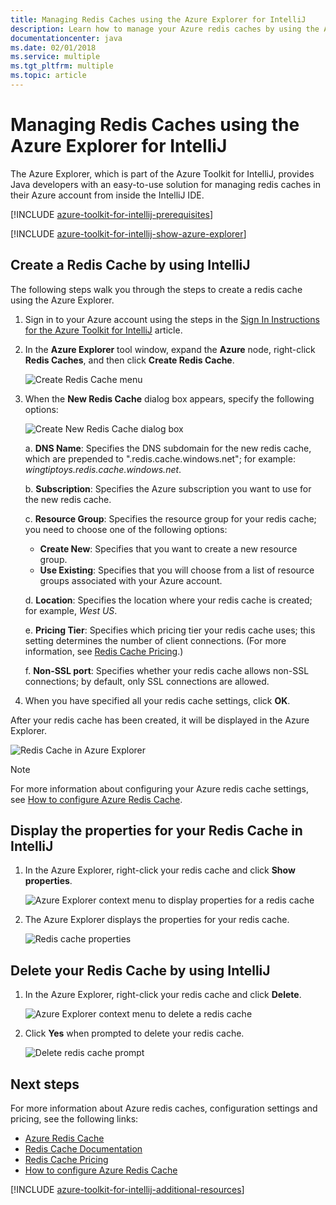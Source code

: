 ```yaml
---
title: Managing Redis Caches using the Azure Explorer for IntelliJ
description: Learn how to manage your Azure redis caches by using the Azure Explorer for IntelliJ.
documentationcenter: java
ms.date: 02/01/2018
ms.service: multiple
ms.tgt_pltfrm: multiple
ms.topic: article
---
```


# Managing Redis Caches using the Azure Explorer for IntelliJ

The Azure Explorer, which is part of the Azure Toolkit for IntelliJ, provides Java developers with an easy-to-use solution for managing redis caches in their Azure account from inside the IntelliJ IDE.

[!INCLUDE [azure-toolkit-for-intellij-prerequisites](../includes/azure-toolkit-for-intellij-prerequisites.md)]

[!INCLUDE [azure-toolkit-for-intellij-show-azure-explorer](../includes/azure-toolkit-for-intellij-show-azure-explorer.md)]

## Create a Redis Cache by using IntelliJ

The following steps walk you through the steps to create a redis cache using the Azure Explorer.

1. Sign in to your Azure account using the steps in the [Sign In Instructions for the Azure Toolkit for IntelliJ] article.

1. In the **Azure Explorer** tool window, expand the **Azure** node, right-click **Redis Caches**, and then click **Create Redis Cache**.

   ![Create Redis Cache menu][CR01]

1. When the **New Redis Cache** dialog box appears, specify the following options:

   ![Create New Redis Cache dialog box][CR02]

   a. **DNS Name**: Specifies the DNS subdomain for the new redis cache, which are prepended to ".redis.cache.windows.net"; for example: *wingtiptoys.redis.cache.windows.net*.

   b. **Subscription**: Specifies the Azure subscription you want to use for the new redis cache.

   c. **Resource Group**: Specifies the resource group for your redis cache; you need to choose one of the following options: 
      * **Create New**: Specifies that you want to create a new resource group. 
      * **Use Existing**: Specifies that you will choose from a list of resource groups associated with your Azure account. 

   d. **Location**: Specifies the location where your redis cache is created; for example, *West US*.

   e. **Pricing Tier**: Specifies which pricing tier your redis cache uses; this setting determines the number of client connections. (For more information, see [Redis Cache Pricing].)

   f. **Non-SSL port**: Specifies whether your redis cache allows non-SSL connections; by default, only SSL connections are allowed.

1. When you have specified all your redis cache settings, click **OK**.

After your redis cache has been created, it will be displayed in the Azure Explorer.

   ![Redis Cache in Azure Explorer][CR03]

> [!NOTE]
>
> For more information about configuring your Azure redis cache settings, see [How to configure Azure Redis Cache].
>

## Display the properties for your Redis Cache in IntelliJ

1. In the Azure Explorer, right-click your redis cache and click **Show properties**.

   ![Azure Explorer context menu to display properties for a redis cache][SP01]

1. The Azure Explorer displays the properties for your redis cache.

   ![Redis cache properties][SP02]

## Delete your Redis Cache by using IntelliJ

1. In the Azure Explorer, right-click your redis cache and click **Delete**.

   ![Azure Explorer context menu to delete a redis cache][DE01]

1. Click **Yes** when prompted to delete your redis cache.

   ![Delete redis cache prompt][DE02]

## Next steps

For more information about Azure redis caches, configuration settings and pricing, see the following links:

* [Azure Redis Cache]
* [Redis Cache Documentation]
* [Redis Cache Pricing]
* [How to configure Azure Redis Cache]

[!INCLUDE [azure-toolkit-for-intellij-additional-resources](../includes/azure-toolkit-for-intellij-additional-resources.md)]

<!-- URL List -->

[Redis Cache Pricing]: https://azure.microsoft.com/pricing/details/cache/
[Azure Redis Cache]: https://azure.microsoft.com/services/cache/
[Redis Cache Documentation]: /azure/redis-cache
[How to configure Azure Redis Cache]: /azure/redis-cache/cache-configure
[Sign In Instructions for the Azure Toolkit for IntelliJ]: ./azure-toolkit-for-intellij-sign-in-instructions.md

<!-- IMG List -->

[CR01]: media/azure-toolkit-for-intellij-managing-redis-caches-using-azure-explorer/CR01.png
[CR02]: media/azure-toolkit-for-intellij-managing-redis-caches-using-azure-explorer/CR02.png
[CR03]: media/azure-toolkit-for-intellij-managing-redis-caches-using-azure-explorer/CR03.png

[SP01]: media/azure-toolkit-for-intellij-managing-redis-caches-using-azure-explorer/SP01.png
[SP02]: media/azure-toolkit-for-intellij-managing-redis-caches-using-azure-explorer/SP02.png

[DE01]: media/azure-toolkit-for-intellij-managing-redis-caches-using-azure-explorer/DE01.png
[DE02]: media/azure-toolkit-for-intellij-managing-redis-caches-using-azure-explorer/DE02.png
